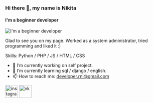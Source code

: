 ### Hi there 👋, my name is Nikita
#### I'm a beginner developer
![I'm a beginner developer](https://developer-rni.github.io/img/banner_github.png)

Glad to see you on my page. Worked as a system administrator, tried programming and liked it :)

Skills: Python / PHP / JS / HTML / CSS

- 🔭 I’m currently working on self project. 
- 🌱 I’m currently learning sql / django / english. 
- 📫 How to reach me: developer.rni@gmail.com 


[<img src='https://cdn.jsdelivr.net/npm/simple-icons@3.0.1/icons/instagram.svg' alt='instagram' height='40'>](https://www.instagram.com/nikitanrg/)  [<img src='https://cdn.jsdelivr.net/npm/simple-icons@3.0.1/icons/vk.svg' alt='vk' height='40'>](https://vk.com/nikita_nrg)  



